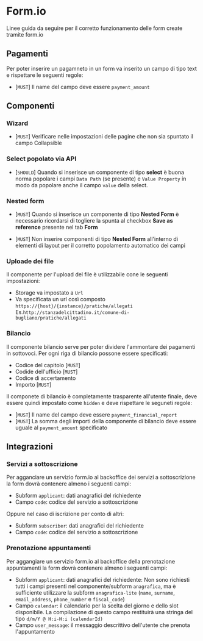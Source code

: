 # Form.io

Linee guida da seguire per il corretto funzionamento delle form create tramite form.io

## Pagamenti
Per poter inserire un pagamneto in un form va inserito un campo di tipo text e rispettare le seguenti regole:
* [`MUST`] Il name del campo deve essere `payment_amount`

## Componenti

### Wizard
* [`MUST`] Verificare nelle impostazioni delle pagine che non sia spuntato il campo Collapsible

### Select popolato via API

* [`SHOULD`] Quando si inserisce un componente di tipo **select** è buona norma popolare i campi `Data Path` (se presente)
 e `Value Property` in modo da popolare anche il campo `value` della select.

### Nested form

* [`MUST`] Quando si inserisce un componente di tipo **Nested Form** è necessario ricordarsi di togliere la spunta
al checkbox **Save as reference** presente nel tab **Form**

* [`MUST`] Non inserire componenti di tipo **Nested Form** all'interno di elementi di layout per il corretto popolamento
automatico dei campi

### Uploade dei file
Il componente per l'upload del file è utilizzabile cone le seguenti impostazioni:
*  Storage va impostato a `Url`
*  Va specificata un url così composto `https://{host}/{instance}/pratiche/allegati`
   Es.`http://stanzadelcittadino.it/comune-di-bugliano/pratiche/allegati`

### Bilancio
Il componente bilancio serve per poter dividere l'ammontare dei pagamenti in sottovoci.
Per ogni riga di bilancio possone essere specificati:
* Codice del capitolo [`MUST`]
* Codide dell'ufficio [`MUST`]
* Codice di accertamento
* Importo [`MUST`]

Il componete di bilancio è completamente trasparente all'utente finale, deve essere quindi impostato come `hidden` e deve rispettare le seguneti regole:
* [`MUST`] Il name del campo deve essere `payment_financial_report`
* [`MUST`] La somma degli importi della componente di bilancio deve essere uguale al `payment_amount` specificato

## Integrazioni

### Servizi a sottoscrizione

Per agganciare un servizio form.io al backoffice dei servizi a sottoscrizione la form dovrà contenere almeno i seguenti campi:

* Subform `applicant`: dati anagrafici del richiedente
* Campo `code`: codice del servizio a sottoscrizione

Oppure nel caso di iscrizione per conto di altri:

* Subform `subscriber`: dati anagrafici del richiedente
* Campo `code`: codice del servizio a sottoscrizione

### Prenotazione appuntamenti

Per aggangiare un servizio form.io al backoffice della prenotazione appuntamenti la form dovrà contenere almeno i seguenti campi:

*  Subform `applicant`: dati anagrafici del richiedente: Non sono richiesti tutti i campi presenti nel componente/subform
`anagrafica`, ma è sufficiente utilizzare la subform `anagrafica-lite` (`name`, `surname`, `email_address`, `phone_number` e `fiscal_code`)
* Campo `calendar`: il calendario per la scelta del giorno e dello slot disponibile. La compilazione di questo campo restituirà una stringa del tipo
`d/m/Y @ H:i-H:i (calendarId)`
* Campo `user_message`: il messaggio descrittivo dell'utente che prenota l'appuntamento
